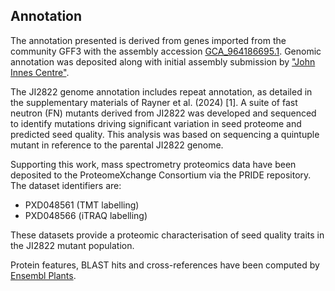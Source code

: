**Annotation**
----------

The annotation presented is derived from genes imported from the community GFF3 with the assembly accession [GCA\_964186695.1](http://www.ebi.ac.uk/ena/data/view/GCA_964186695.1). Genomic annotation was deposited along with initial assembly submission by ["John Innes Centre"](https://www.jic.ac.uk/).

The JI2822 genome annotation includes repeat annotation, as detailed in the supplementary materials of Rayner et al. (2024) [1]. A suite of fast neutron (FN) mutants derived from JI2822 was developed and sequenced to identify mutations driving significant variation in seed proteome and predicted seed quality. This analysis was based on sequencing a quintuple mutant in reference to the parental JI2822 genome.

Supporting this work, mass spectrometry proteomics data have been deposited to the ProteomeXchange Consortium via the PRIDE repository. The dataset identifiers are:
- PXD048561 (TMT labelling)
- PXD048566 (iTRAQ labelling)

These datasets provide a proteomic characterisation of seed quality traits in the JI2822 mutant population.

Protein features, BLAST hits and cross-references have been computed by [Ensembl Plants](https://plants.ensembl.org/info/genome/annotation/index.html).
